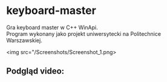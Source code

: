 # keyboard-master
Gra keyboard master w C++ WinApi. <br/>
Program wykonany jako projekt uniwersytecki na Politechnice Warszawskiej.

<img src="/Screenshots/Screenshot_1.png>

## Podgląd video:
